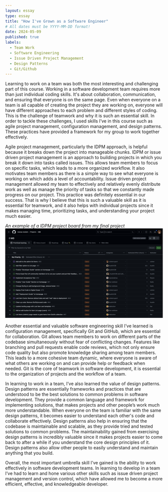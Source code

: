 ```yaml
---
layout: essay
type: essay
title: "How I've Grown as a Software Engineer"
# All dates must be YYYY-MM-DD format!
date: 2024-05-09
published: true
labels:
  - Team Work
  - Software Engineering
  - Issue Driven Project Management
  - Design Patterns
  - Git/Github
---
```

Learning to work on a team was both the most interesting and challenging part of this course. Working in a software development team requires more than just individual coding skills. It's about collaboration, communication, and ensuring that everyone is on the same page. Even when everyone on a team is all capable of creating the project they are working on, everyone will have different approaches to each problem and different styles of coding. This is the challenge of teamwork and why it is such an essential skill. In order to tackle these challenges, I used skills I’ve in this course such as agile project management, configuration management, and design patterns. These practices have provided a framework for my group to work together effectively.

Agile project management, particularly the IDPM approach, is helpful because it breaks down the project into manageable chunks. IDPM or issue driven project management is an approach to building projects in which you break it down into tasks called issues. This allows team members to focus on specific tasks, which leads to a more organized workflow. It also motivates team members as there is a simple way to see what everyone is working on which adds a level of accountability. Issue driven project management allowed my team to effectively and relatively evenly distribute work as well as manage the priority of tasks so that we constantly made progress on our project. This practice was definitely essential in our success. That is why I believe that this is such a valuable skill as it is essential for teamwork, and it also helps with individual projects since it makes managing time, prioritizing tasks, and understanding your project much easier. 

*An example of a IDPM project board from my final project*
<img class="img-fluid" src="../img/m3projectpage.png">

Another essential and valuable software engineering skill I’ve learned is configuration management, specifically Git and GitHub, which are essential for collaboration. Git allows team members to work on different parts of the codebase simultaneously without fear of conflicting changes. Features like branching and pull requests enable code reviews, which not only ensure code quality but also promote knowledge sharing among team members. This leads to a more cohesive team dynamic, where everyone is aware of what others are working on and can provide help or feedback when needed. Git is the core of teamwork in software development, it is essential to the organization of projects and the workflow of a team.

In learning to work in a team, I’ve also learned the value of design patterns. Design patterns are essentially frameworks and practices that are understood to be the best solutions to common problems in software development. They provide a common language and framework for implementing solutions, that makes projects and other people’s work much more understandable. When everyone on the team is familiar with the same design patterns, it becomes easier to understand each other's code and collaborate effectively. Design patterns also help in ensuring that the codebase is maintainable and scalable, as they provide tried and tested solutions to common problems. The maintainability gained from exercising design patterns is incredibly valuable since it makes projects easier to come back to after a while if you understand the core design principles of it. Design patterns also allow other people to easily understand and maintain anything that you build.

Overall, the most important umbrella skill I’ve gained is the ability to work effectively in software development teams. In learning to develop in a team I’ve had to learn and hone various other skills such as issue driven project management and version control, which have allowed me to become a more efficient, effective, and knowledgeable developer.

